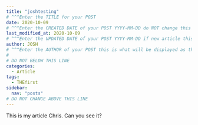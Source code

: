 ```yaml
---
title: "joshtesting"
# ^^^Enter the TITLE for your POST 
date: 2020-10-09
# ^^^Enter the CREATED DATE of your POST YYYY-MM-DD do NOT change this if your updating a article.  Please update the last modified date below.
last_modified_at: 2020-10-09
# ^^^Enter the UPDATED DATE of your POST YYYY-MM-DD if new article this will be the same as created date 
author: JOSH
# ^^^Enter the AUTHOR of your POST this is what will be displayed as the author 
#
# DO NOT BELOW THIS LINE
categories:
  - Article
tags:
  - THEfirst
sidebar:
  nav: "posts"
# DO NOT CHANGE ABOVE THIS LINE
---
```

This is my article Chris. Can you see it?
